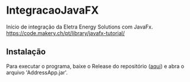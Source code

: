 # IntegracaoJavaFX
Início de integração da Eletra Energy Solutions com JavaFx.
https://code.makery.ch/pt/library/javafx-tutorial/

## Instalação
Para executar o programa, baixe o Release do repositório ([aqui](https://github.com/XxTaro/IntegracaoJavaFX/releases/tag/1.0)) e abra o arquivo 'AddressApp.jar'.
